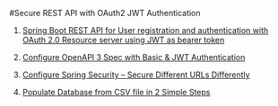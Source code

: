 #Secure REST API with OAuth2 JWT Authentication

1. [Spring Boot REST API for User registration and authentication with OAuth 2.0 Resource server using JWT as bearer token](https://www.javachinna.com/secure-spring-rest-api-oauth2-jwt-authentication/)

2. [Configure OpenAPI 3 Spec with Basic & JWT Authentication](https://www.javachinna.com/configure-openapi-spec-basic-jwt-authentication/)
3. [Configure Spring Security – Secure Different URLs Differently](https://www.javachinna.com/spring-security-secure-different-urls-differently/)
4. [Populate Database from CSV file in 2 Simple Steps](https://www.javachinna.com/spring-boot-read-csv-file-populate-database/)
